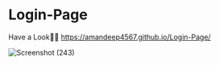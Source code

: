 # Login-Page

Have a Look👨‍💻 https://amandeep4567.github.io/Login-Page/


![Screenshot (243)](https://user-images.githubusercontent.com/90441055/197417855-bc383261-eecd-4b62-89b0-11cb95ef91dd.png)
